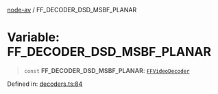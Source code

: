 [node-av](../globals.md) / FF\_DECODER\_DSD\_MSBF\_PLANAR

# Variable: FF\_DECODER\_DSD\_MSBF\_PLANAR

> `const` **FF\_DECODER\_DSD\_MSBF\_PLANAR**: [`FFVideoDecoder`](../type-aliases/FFVideoDecoder.md)

Defined in: [decoders.ts:84](https://github.com/seydx/av/blob/f8631fc881b394300b1479f511d55cf1c370a87f/src/constants/decoders.ts#L84)
